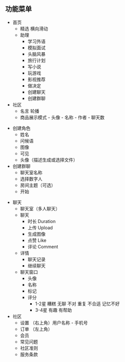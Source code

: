 ## 功能菜单

- 首页
    - 精选 横向滑动
    - 助理
        - 学习外语
        - 模拟面试
        - 头脑风暴
        - 旅行计划
        - 写小说
        - 玩游戏
        - 影视推荐
        - 做决定
        - 创建聊天
        - 创建群聊
- 社区
    - 名言 轮播
    - 商品展示模式 - 头像 - 名称 - 作者 - 聊天数
+ 创建角色
    + 姓名
    + 问候语
    + 图像
    + 可见
    + 头像（描述生成或选择文件）
+ 创建群聊
    + 聊天室名称
    + 选择数字人
    + 房间主题（可选）
    + 开始
- 聊天
    - 聊天室（多人聊天）
    - 聊天
        - 时长 Duration
        - 上传 Upload
        - 生成图像
        - 点赞 Like
        - 评论 Comment
    - 详情
        - 聊天记录
        - 继续聊天
    - 聊天窗口
        - 头像
        - 名称
        - 标记
        - 评分
            - 1-2星 糟糕 无聊 不对 重复 不合适 记忆不好
            - 3-4星 有趣 有帮助
- 社区
    - 设置 （右上角）用户名称 - 手机号
    - 订单 （左上角）
    - 会员
    - 常见问题
    - 社区准则
    - 服务条款